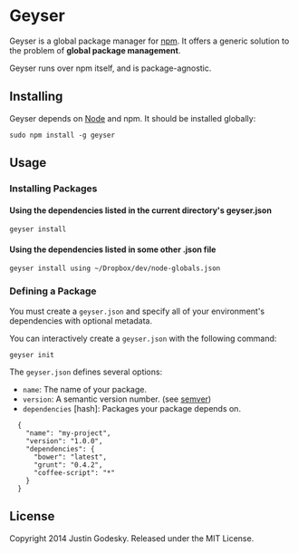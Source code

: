 # Geyser

Geyser is a global package manager for [npm](http://npmjs.org). It offers a generic solution to the problem of **global package management**.

Geyser runs over npm itself, and is package-agnostic.

## Installing

Geyser depends on [Node](http://nodejs.org) and npm. It should be installed globally:

    sudo npm install -g geyser

## Usage

### Installing Packages

#### Using the dependencies listed in the current directory's geyser.json

    geyser install

#### Using the dependencies listed in some other .json file
    
    geyser install using ~/Dropbox/dev/node-globals.json

### Defining a Package
You must create a `geyser.json` and specify all of your environment's dependencies with optional metadata.

You can interactively create a `geyser.json` with the following command:
  
    geyser init

The `geyser.json` defines several options:

  * `name`: The name of your package.
  * `version`: A semantic version number. (see [semver](http://semver.org))
  * `dependencies` [hash]: Packages your package depends on.

```
  {
    "name": "my-project",
    "version": "1.0.0",
    "dependencies": {
      "bower": "latest",
      "grunt": "0.4.2",
      "coffee-script": "*"
    }
  }
```

## License
Copyright 2014 Justin Godesky.
Released under the MIT License.